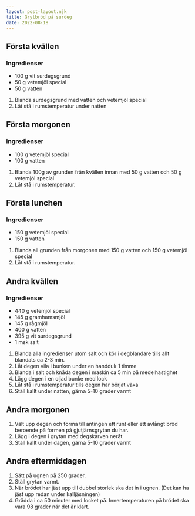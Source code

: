 ```yaml
---
layout: post-layout.njk
title: Grytbröd på surdeg
date: 2022-08-18
---
```


## Första kvällen

### Ingredienser

- 100 g vit surdegsgrund
- 50 g vetemjöl special
- 50 g vatten

1. Blanda surdegsgrund med vatten och vetemjöl special
2. Låt stå i rumstemperatur under natten

## Första morgonen

### Ingredienser

- 100 g vetemjöl special
- 100 g vatten

1. Blanda 100g av grunden från kvällen innan med 50 g vatten och 50 g vetemjöl special
2. Låt stå i rumstemperatur.

## Första lunchen

### Ingredienser

- 150 g vetemjöl special
- 150 g vatten

1. Blanda all grunden från morgonen med 150 g vatten och 150 g vetemjöl special
2. Låt stå i rumstemperatur.

## Andra kvällen

### Ingredienser

- 440 g vetemjöl special
- 145 g gramhamsmjöl
- 145 g rågmjöl
- 400 g vatten
- 395 g vit surdegsgrund
- 1 msk salt

1. Blanda alla ingredienser utom salt och kör i degblandare tills allt blandats ca 2-3 min.
2. Låt degen vila i bunken under en handduk 1 timme
3. Blanda i salt och knåda degen i maskin ca 5 min på medelhastighet
4. Lägg degen i en oljad bunke med lock
5. Låt stå i rumstemperatur tills degen har börjat växa
6. Ställ kallt under natten, gärna 5-10 grader varmt

## Andra morgonen

1. Vält upp degen och forma till antingen ett runt eller ett avlångt bröd beroende på formen på gjutjärnsgrytan du har.
2. Lägg i degen i grytan med degskarven neråt
3. Ställ kallt under dagen, gärna 5-10 grader varmt

## Andra eftermiddagen

1. Sätt på ugnen på 250 grader.
2. Ställ grytan varmt.
3. När brödet har jäst upp till dubbel storlek ska det in i ugnen. (Det kan ha jäst upp redan under kalljäsningen)
4. Grädda i ca 50 minuter med locket på. Innertemperaturen på brödet ska vara 98 grader när det är klart.
